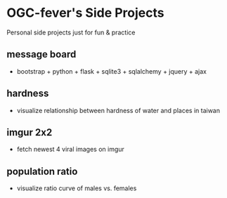 # OGC-fever's Side Projects

Personal side projects just for fun & practice

## message board
- bootstrap + python + flask + sqlite3 + sqlalchemy + jquery + ajax

## hardness
- visualize relationship between hardness of water and places in taiwan

## imgur 2x2
- fetch newest 4 viral images on imgur

## population ratio
- visualize ratio curve of males vs. females